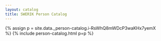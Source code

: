 ```yaml
---
layout: catalog
title: SWERIK Person Catalog
---
```

{% assign p = site.data._person-catalog.i-RsWhQ8mWDcP3waKHx7yemX %}
{% include person-catalog.html p=p %}

